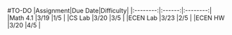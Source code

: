 #TO-DO
|Assignment|Due Date|Difficulty|
|:--------:|:------:|:--------:|
|Math 4.1  |3/19    |1/5       |
|CS Lab    |3/20    |3/5       |
|ECEN Lab  |3/23    |2/5       |
|ECEN HW   |3/20    |4/5       |